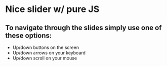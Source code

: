 # Nice slider w/ pure JS

## To navigate through the slides simply use one of these options:

- Up/down buttons on the screen
- Up/down arrows on your keyboard
- Up/down scroll on your mouse